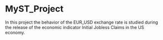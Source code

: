 # MyST_Project
In this project the behavior of the EUR_USD exchange rate is studied during the release of the economic indicator Initial Jobless Claims in the US economy.
